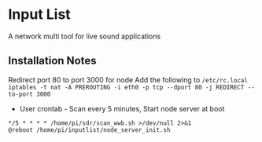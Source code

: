 # Input List
A network multi tool for live sound applications

## Installation Notes
Redirect port 80 to port 3000 for node
Add the following to `/etc/rc.local`
`iptables -t nat -A PREROUTING -i eth0 -p tcp --dport 80 -j REDIRECT --to-port 3000`

* User crontab - Scan every 5 minutes, Start node server at boot

```
*/5 * * * * /home/pi/sdr/scan_wwb.sh >/dev/null 2>&1                    
@reboot /home/pi/inputlist/node_server_init.sh
```

